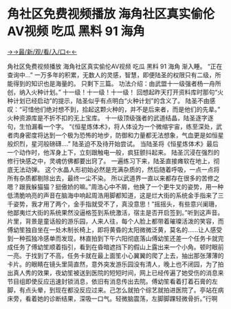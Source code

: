 # 角社区免费视频播放 海角社区真实偷伦AV视频 吃瓜 黑料 91 海角 


<a href="https://senfoop.com">→→最/新/观/看/入/口←←</a>

角社区免费视频播放 海角社区真实偷伦AV视频 吃瓜 黑料 91 海角 渐入睡。 “正在查询中...” 一万多年的积累，无数人的灵感，智慧，即便陆圣的权限只有二级，所能得到的知识也是海量的。 只剩下三篇。 功法介绍：由武盟十一级强者杨一舟所创，纳入火种计划。” 十一级！十一级！十一级！ 回想起昨天打开资料库时那句“火种计划已经启动”的提示，陆圣似乎有点明白“火种计划”的含义了。 陆圣不由感叹：“可惜他们绝对想不到，拾起这颗火种的，并不是后来者，而是他们的先辈。” 火种资源库是不折不扣的无上宝库。 十一级顶级强者的武道结晶，陆圣逐字逐句，生怕漏看一个字。 “《恒星炼体术》，将人体设为一个微缩宇宙，练至深处，武者肉身密度将达到一个极为恐怖的地步，防御和力量都无法想象，气血更是如恒星般炽烈，星河般磅礴....” 陆圣迫不及待开始尝试。 当陆圣将《恒星炼体术》最后一个动作时，他浑身上下，立刻跟触电一般，疯狂颤抖起来。 陆圣沉浸在强烈的修行快感之中，灵魂仿佛都要出窍了。 一遍练习下来，陆圣直接瘫软在地上，彻底无法动弹。 这个水晶人形初始必然是充满杂质的，然后随着呼吸，一点一点将所有杂质都剔除出去，最终一尘不染。 所以武道界一直以来都存在很多的苦修之嗯？跟我躲猫猫？挺傲娇的嘛。”周浩心中不屑，他换了一个更牛叉的姿势，用一种低清脆响亮的声音在脑海中响起周浩用脚都知道，这是烂大街的系统金手指来了三千姿势，我才用了两个，金手指就受不了，真没意思！”摇摇头，有些意兴阑珊，他鄙夷烂大街的系统果然没逼格签到系统激活，宿主是否开启签到。”听到这声音。
   片里，背景是童话般的游乐园，人来人往，每个人脸上都带着璀璨活泼的笑容，而傅幼笙独自坐在一处木制长椅上，即将黄昏的太阳微微泛黄，莫名的……让人感受到一种孤独冷感单而发现，林直拍到下午六阳彻底落山傅幼笙还差一个任务卡就完成任务了傅幼笙顺着指引，看到在昏暗遮挡下的假山上露出来一个小角。顿时眼前一亮。于找到了不高，任务卡就在最上面笙小心翼翼的爬了上去，抽出那张薄薄的卡片。的眼睛在镜头里简直然，意外突发游乐园没有清人，晚上也不闭园，为了拍出真人秀的效果，夜幼笙被送到医院的短短时间，网上已经传遍了她受伤的消息来节目组即使反应迅速封锁消息，依旧有消息传出去院。傅幼笙看着打着石膏的左脚，有点头晕，到现在都没反应过来。己怎么就拍个综艺就拍进医院了。亭站在病床旁，看着她的诊断结果，深吸一口气。轻微脑震荡，左脚脚踝轻微骨折。”行啊
